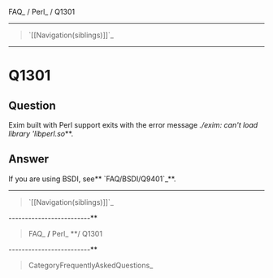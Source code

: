 FAQ\_ / Perl\_ / Q1301

* * * * *

> \`[[Navigation(siblings)]]\`\_

* * * * *

Q1301
=====

Question
--------

Exim built with Perl support exits with the error message *./exim: can't
load library 'libperl.so*\*\*.

Answer
------

If you are using BSDI, see*\* \`FAQ/BSDI/Q9401\`\_*\*.

* * * * *

> \`[[Navigation(siblings)]]\`\_

-------------------------\*\*

> FAQ\_ **/** Perl\_ \*\*/ Q1301

-------------------------\*\*

> CategoryFrequentlyAskedQuestions\_
